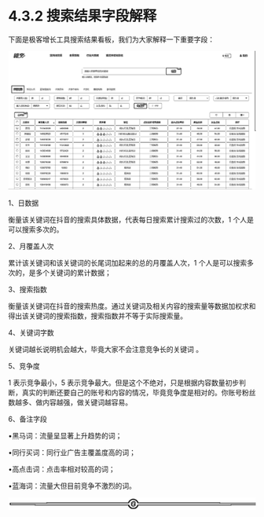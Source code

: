# 4.3.2 搜索结果字段解释

下面是极客增长工具搜索结果看板，我们为大家解释一下重要字段：

![](img/1a745e32bff5d1aaa55b0e6ef3579be4.png)

1、日数据

衡量该关键词在抖音的搜索具体数据，代表每日搜索累计搜索过的次数，1 个人是可以搜索多次的。

2、月覆盖人次

累计该关键词和该关键词的长尾词加起来的总的月覆盖人次，1 个人是可以搜索多次的，是多个关键词的累计数据；

3、搜索指数

衡量该关键词在抖音的搜索热度。通过关键词及相关内容的搜索量等数据加权求和得出该关键词的搜索指数，搜索指数并不等于实际搜索量。

4、关键词字数

关键词越长说明机会越大，毕竟大家不会注意竞争长的关键词 。

5、竞争度

1 表示竞争最小，5 表示竞争最大。但是这个不绝对，只是根据内容数量初步判断，真实的判断还要自己的账号和内容的情况，毕竟竞争度是相对的。你账号粉丝数越多、做内容越强，做关键词越容易。

6、备注字段

•黑马词：流量呈显著上升趋势的词；

•同行买词：同行业广告主覆盖度高的词；

•高点击词：点击率相对较高的词；

•蓝海词：流量大但目前竞争不激烈的词。

![](img/75a2819e1a58997a8c18fd3150be6c39.png)